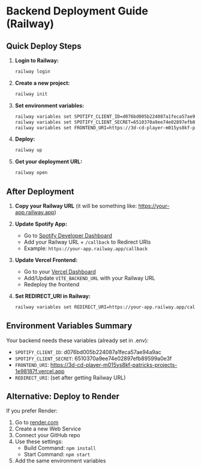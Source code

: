 # Backend Deployment Guide (Railway)

## Quick Deploy Steps

1. **Login to Railway:**
   ```bash
   railway login
   ```

2. **Create a new project:**
   ```bash
   railway init
   ```

3. **Set environment variables:**
   ```bash
   railway variables set SPOTIFY_CLIENT_ID=d076bd005b224087a1feca57ae94a9ac
   railway variables set SPOTIFY_CLIENT_SECRET=6510370a9ee74e02897efb89599a0e3f
   railway variables set FRONTEND_URI=https://3d-cd-player-m015ys8kf-patricks-projects-1e98187f.vercel.app
   ```

4. **Deploy:**
   ```bash
   railway up
   ```

5. **Get your deployment URL:**
   ```bash
   railway open
   ```

## After Deployment

1. **Copy your Railway URL** (it will be something like: https://your-app.railway.app)

2. **Update Spotify App:**
   - Go to [Spotify Developer Dashboard](https://developer.spotify.com/dashboard)
   - Add your Railway URL + `/callback` to Redirect URIs
   - Example: `https://your-app.railway.app/callback`

3. **Update Vercel Frontend:**
   - Go to your [Vercel Dashboard](https://vercel.com/patricks-projects-1e98187f/3d-cd-player/settings/environment-variables)
   - Add/Update `VITE_BACKEND_URL` with your Railway URL
   - Redeploy the frontend

4. **Set REDIRECT_URI in Railway:**
   ```bash
   railway variables set REDIRECT_URI=https://your-app.railway.app/callback
   ```

## Environment Variables Summary

Your backend needs these variables (already set in .env):
- `SPOTIFY_CLIENT_ID`: d076bd005b224087a1feca57ae94a9ac
- `SPOTIFY_CLIENT_SECRET`: 6510370a9ee74e02897efb89599a0e3f
- `FRONTEND_URI`: https://3d-cd-player-m015ys8kf-patricks-projects-1e98187f.vercel.app
- `REDIRECT_URI`: (set after getting Railway URL)

## Alternative: Deploy to Render

If you prefer Render:

1. Go to [render.com](https://render.com)
2. Create a new Web Service
3. Connect your GitHub repo
4. Use these settings:
   - Build Command: `npm install`
   - Start Command: `npm start`
5. Add the same environment variables